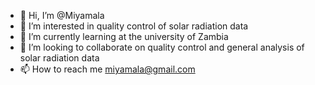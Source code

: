 - 👋 Hi, I’m @Miyamala
- 👀 I’m interested in quality control of solar radiation data
- 🌱 I’m currently learning at the university of Zambia
- 💞️ I’m looking to collaborate on quality control and general analysis of solar radiation data
- 📫 How to reach me miyamala@gmail.com

<!---
Miyamala/Miyamala is a ✨ special ✨ repository because its `README.md` (this file) appears on your GitHub profile.
You can click the Preview link to take a look at your changes.
--->
